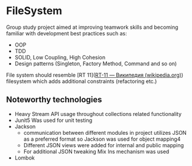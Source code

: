 # FileSystem

Group study project aimed at improving teamwork skills and becoming familiar with development best practices such as:
- OOP
- TDD 
- SOLID, Low Coupling, High Cohesion
- Design patterns (Singleton, Factory Method, Command and so on)

File system should resemble [RT 11]([RT-11 — Википедия (wikipedia.org)](https://ru.wikipedia.org/wiki/RT-11)) filesystem which adds additional constraints (refactoring etc.)

## Noteworthy technologies
- Heavy Stream API usage throughout collections related functionality
- Junit5
Was used for unit testing
- Jackson 
	- communication between different modules in project utilizes JSON as a preferred format so Jackson was used for object mapping4
	- Different JSON views  were added for internal and public mapping 
	- For additional JSON tweaking Mix Ins mechanism was used
- Lombok
